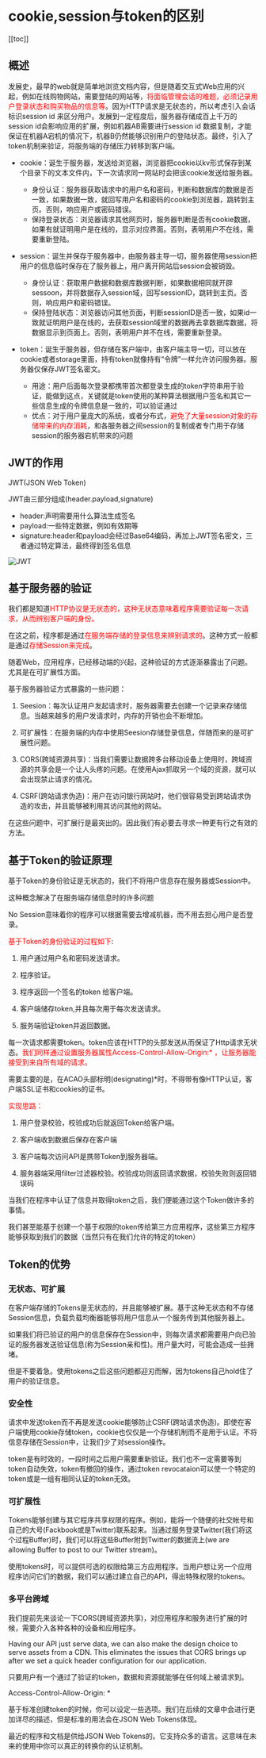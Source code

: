# cookie,session与token的区别

[[toc]]

## 概述

发展史，最早的web就是简单地浏览文档内容，但是随着交互式Web应用的兴起，例如在线购物网站，需要登陆的网站等，<font color='red'>将面临管理会话的难题，必须记录用户登录状态和购买物品的信息等</font>。因为HTTP请求是无状态的，所以考虑引入会话标识session id 来区分用户。发展到一定程度后，服务器存储成百上千万的session id会影响应用的扩展，例如机器AB需要进行session id 数据复制，才能保证在机器A宕机的情况下，机器B仍然能够识别用户的登陆状态。最终，引入了token机制来验证，将服务端的存储压力转移到客户端。

* cookie：诞生于服务器，发送给浏览器，浏览器把cookie以kv形式保存到某个目录下的文本文件内，下一次请求同一网站时会把该cookie发送给服务器。
  * 身份认证：服务器获取请求中的用户名和密码，判断和数据库的数据是否一致，如果数据一致，就回写用户名和密码的cookie到浏览器，跳转到主页。否则，响应用户或密码错误。
  * 保持登录状态：浏览器请求其他网页时，服务器判断是否有cookie数据，如果有就证明用户是在线的，显示对应界面。否则，表明用户不在线，需要重新登陆。

* session：诞生并保存于服务器中，由服务器主导一切，服务器使用session把用户的信息临时保存在了服务器上，用户离开网站后session会被销毁。
  * 身份认证：获取用户数据和数据库数据判断，如果数据相同就开辟sessoon，并将数据存入session域，回写sessionID，跳转到主页。否则，响应用户和密码错误。
  * 保持登陆状态：浏览器访问其他页面，判断sessionID是否一致，如果id一致就证明用户是在线的，去获取session域里的数据再去拿数据库数据，将数据显示到页面上。否则，表明用户并不在线，需要重新登录。

* token：诞生于服务器，但存储在客户端中，由客户端主导一切，可以放在cookie或者storage里面，持有token就像持有“令牌”一样允许访问服务器。服务器仅保存JWT签名密文。
  * 用途：用户后面每次登录都携带首次都登录生成的token字符串用于验证，能做到这点，关键就是token使用的某种算法根据用户签名和其它一些信息生成的令牌信息是一致的，可以验证通过
  * 优点：对于用户量庞大的系统，或者分布式，<font color='red'>避免了大量session对象的存储带来的内存消耗</font>，和各服务器之间session的复制或者专门用于存储session的服务器宕机带来的问题

## JWT的作用

JWT(JSON Web Token)

JWT由三部分组成(header.payload,signature)

* header:声明需要用什么算法生成签名
* payload:一些特定数据，例如有效期等
* signature:header和payload会经过Base64编码，再加上JWT签名密文，三者通过特定算法，最终得到签名信息

 ![JWT](/_images/interview/token/JWT.png)

## 基于服务器的验证

我们都是知道<font color='red'>HTTP协议是无状态的，这种无状态意味着程序需要验证每一次请求，从而辨别客户端的身份。</font>

在这之前，程序都是通过<font color='red'>在服务端存储的登录信息来辨别请求的</font>。这种方式一般都是通过<font color='red'>存储Session来完成</font>。

随着Web，应用程序，已经移动端的兴起，这种验证的方式逐渐暴露出了问题。尤其是在可扩展性方面。

基于服务器验证方式暴露的一些问题：

1. Seesion：每次认证用户发起请求时，服务器需要去创建一个记录来存储信息。当越来越多的用户发请求时，内存的开销也会不断增加。

2. 可扩展性：在服务端的内存中使用Seesion存储登录信息，伴随而来的是可扩展性问题。

3. CORS(跨域资源共享)：当我们需要让数据跨多台移动设备上使用时，跨域资源的共享会是一个让人头疼的问题。在使用Ajax抓取另一个域的资源，就可以会出现禁止请求的情况。

4. CSRF(跨站请求伪造)：用户在访问银行网站时，他们很容易受到跨站请求伪造的攻击，并且能够被利用其访问其他的网站。

在这些问题中，可扩展行是最突出的。因此我们有必要去寻求一种更有行之有效的方法。

## 基于Token的验证原理

基于Token的身份验证是无状态的，我们不将用户信息存在服务器或Session中。

这种概念解决了在服务端存储信息时的许多问题

No Session意味着你的程序可以根据需要去增减机器，而不用去担心用户是否登录。

<font color='red'>基于Token的身份验证的过程如下</font>:

1. 用户通过用户名和密码发送请求。

2. 程序验证。

3. 程序返回一个签名的token 给客户端。

4. 客户端储存token,并且每次用于每次发送请求。

5. 服务端验证token并返回数据。

每一次请求都需要token。token应该在HTTP的头部发送从而保证了Http请求无状态。<font color='red'>我们同样通过设置服务器属性Access-Control-Allow-Origin:* ，让服务器能接受到来自所有域的请求。</font>

需要主要的是，在ACAO头部标明(designating)*时，不得带有像HTTP认证，客户端SSL证书和cookies的证书。

<font color='red'>实现思路：</font>

1. 用户登录校验，校验成功后就返回Token给客户端。

2. 客户端收到数据后保存在客户端

3. 客户端每次访问API是携带Token到服务器端。

4. 服务器端采用filter过滤器校验。校验成功则返回请求数据，校验失败则返回错误码

当我们在程序中认证了信息并取得token之后，我们便能通过这个Token做许多的事情。

我们甚至能基于创建一个基于权限的token传给第三方应用程序，这些第三方程序能够获取到我们的数据（当然只有在我们允许的特定的token）

## Token的优势
### 无状态、可扩展

在客户端存储的Tokens是无状态的，并且能够被扩展。基于这种无状态和不存储Session信息，负载负载均衡器能够将用户信息从一个服务传到其他服务器上。

如果我们将已验证的用户的信息保存在Session中，则每次请求都需要用户向已验证的服务器发送验证信息(称为Session亲和性)。用户量大时，可能会造成一些拥堵。

但是不要着急。使用tokens之后这些问题都迎刃而解，因为tokens自己hold住了用户的验证信息。

### 安全性

请求中发送token而不再是发送cookie能够防止CSRF(跨站请求伪造)。即使在客户端使用cookie存储token，cookie也仅仅是一个存储机制而不是用于认证。不将信息存储在Session中，让我们少了对session操作。

token是有时效的，一段时间之后用户需要重新验证。我们也不一定需要等到token自动失效，token有撤回的操作，通过token revocataion可以使一个特定的token或是一组有相同认证的token无效。

### 可扩展性

Tokens能够创建与其它程序共享权限的程序。例如，能将一个随便的社交帐号和自己的大号(Fackbook或是Twitter)联系起来。当通过服务登录Twitter(我们将这个过程Buffer)时，我们可以将这些Buffer附到Twitter的数据流上(we are allowing Buffer to post to our Twitter stream)。

使用tokens时，可以提供可选的权限给第三方应用程序。当用户想让另一个应用程序访问它们的数据，我们可以通过建立自己的API，得出特殊权限的tokens。

### 多平台跨域

我们提前先来谈论一下CORS(跨域资源共享)，对应用程序和服务进行扩展的时候，需要介入各种各种的设备和应用程序。

Having our API just serve data, we can also make the design choice to serve assets from a CDN. This eliminates the issues that CORS brings up after we set a quick header configuration for our application.

只要用户有一个通过了验证的token，数据和资源就能够在任何域上被请求到。

Access-Control-Allow-Origin: *      

基于标准创建token的时候，你可以设定一些选项。我们在后续的文章中会进行更加详尽的描述，但是标准的用法会在JSON Web Tokens体现。

最近的程序和文档是供给JSON Web Tokens的。它支持众多的语言。这意味在未来的使用中你可以真正的转换你的认证机制。


